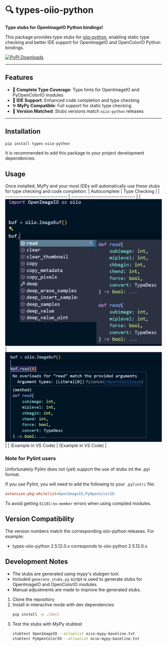 # 🔍 **types-oiio-python**

**Type stubs for OpenImageIO Python bindings!**

This package provides type stubs for [oiio-python](https://github.com/pypoulp/oiio-python), enabling static type checking and better IDE support for OpenImageIO and OpenColorIO Python bindings.

[![PyPI Downloads](https://static.pepy.tech/badge/types-oiio-python/month)](https://pepy.tech/projects/types-oiio-python)

---

## **Features**

- **🎯 Complete Type Coverage**: Type hints for OpenImageIO and PyOpenColorIO modules
- **🚀 IDE Support**: Enhanced code completion and type checking
- **✨ MyPy Compatible**: Full support for static type checking
- **🔄 Version Matched**: Stubs versions match `oiio-python` releases

---

## **Installation**

```bash
pip install types-oiio-python
```

It is recommended to add this package to your project development dependencies.



## **Usage**

Once installed, MyPy and your most IDEs will automatically use these stubs for type checking and code completion.
| Autocomplete                    | Type Checking                    |
| ------------------------------- | -------------------------------- |
| ![first](https://raw.githubusercontent.com/pypoulp/types-oiio-python/main/img/auto-complete.jpg) | ![second](https://raw.githubusercontent.com/pypoulp/types-oiio-python/main/img/type-checking.jpg) |
| (Example in VS Code)            | (Example in VS Code)             |

### Note for Pylint users

Unfortunately Pylint does not (yet) support the use of stubs int the .pyi format.

If you use Pylint, you will need to add the following to your `.pylintrc` file:

```ini
extension-pkg-whitelist=OpenImageIO,PyOpenColorIO
```
To avoid getting `E1101:no-member` errors when using compiled modules.


## **Version Compatibility**

The version numbers match the corresponding oiio-python releases. For example:
- types-oiio-python 2.5.12.0.x corresponds to oiio-python 2.5.12.0.x

## **Development Notes**

 - The stubs are generated using mypy's stubgen tool.
 - Included `generate_stubs.py` script is used to generate stubs for OpenImageIO and OpenColorIO modules. 
 - Manual adjustments are made to improve the generated stubs.

1. Clone the repository
2. Install in interactive mode with dev dependencies
    ```bash
    pip install -e .[dev]
    ```
1. Test the stubs with MyPy stubtest
    ```bash
    stubtest OpenImageIO --allowlist oiio-mypy-baseline.txt
    stubtest PyOpenColorIO --allowlist ocio-mypy-baseline.txt
    ```
